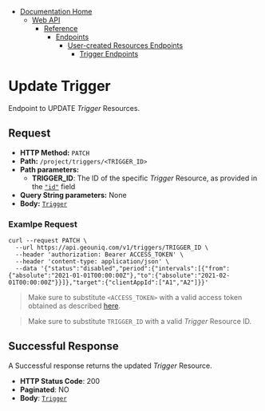 * [Documentation Home](../../../../../README.md)  
  * [Web API](../../../../index.md)  
    * [Reference](../../../index.md)
        * [Endpoints](../../index.md)
           * [User-created Resources Endpoints](../index.md)
              * [Trigger Endpoints](index.md)
           
# Update Trigger

Endpoint to UPDATE *Trigger* Resources.

## Request

* **HTTP Method:** `PATCH`
* **Path:** `/project/triggers/<TRIGGER_ID>`
* **Path parameters:**
    *  **TRIGGER_ID**: The ID of the specific *Trigger* Resource, as provided in the [`"id"`](api/data-models/resources/user-created/trigger.md) field
* **Query String parameters:** None
* **Body:** [`Trigger`](../../../data-models/resources/user-created/trigger.md)
    
### Examlpe Request


```
curl --request PATCH \
  --url https://api.geouniq.com/v1/triggers/TRIGGER_ID \
  --header 'authorization: Bearer ACCESS_TOKEN' \
  --header 'content-type: application/json' \
  --data '{"status":"disabled","period":{"intervals":[{"from":{"absolute":"2021-01-01T00:00:00Z"},"to":{"absolute":"2021-02-01T00:00:00Z"}}]},"target":{"clientAppId":["A1","A2"]}}'
```

> Make sure to substitute `<ACCESS_TOKEN>` with a valid access token obtained as described [here](../../../general-aspects/auth.md).

> Make sure to substitute `TRIGGER_ID` with a valid *Trigger* Resource ID.


## Successful Response

A Successful response returns the updated *Trigger* Resource.

* **HTTP Status Code**: 200
* **Paginated**: NO
* **Body**: [`Trigger`](../../../data-models/resources/user-created/trigger.md)




